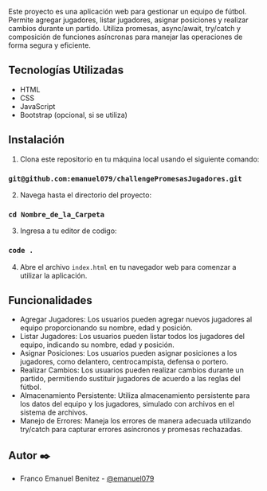 

Este proyecto es una aplicación web para gestionar un equipo de fútbol. Permite agregar jugadores, listar jugadores, asignar posiciones y realizar cambios durante un partido. Utiliza promesas, async/await, try/catch y composición de funciones asíncronas para manejar las operaciones de forma segura y eficiente.

## Tecnologías Utilizadas

- HTML
- CSS
- JavaScript
- Bootstrap (opcional, si se utiliza)

## Instalación

1. Clona este repositorio en tu máquina local usando el siguiente comando:

 ###  `git@github.com:emanuel079/challengePromesasJugadores.git`


2. Navega hasta el directorio del proyecto:

 ###    `cd Nombre_de_la_Carpeta`

3. Ingresa a tu editor de codigo:

 ###    `code .`

4. Abre el archivo `index.html` en tu navegador web para comenzar a utilizar la aplicación.

## Funcionalidades
* Agregar Jugadores: Los usuarios pueden agregar nuevos jugadores al equipo proporcionando su nombre, edad y posición.
* Listar Jugadores: Los usuarios pueden listar todos los jugadores del equipo, indicando su nombre, edad y posición.
* Asignar Posiciones: Los usuarios pueden asignar posiciones a los jugadores, como delantero, centrocampista, defensa o portero.
* Realizar Cambios: Los usuarios pueden realizar cambios durante un partido, permitiendo sustituir jugadores de acuerdo a las reglas del fútbol.
* Almacenamiento Persistente: Utiliza almacenamiento persistente para los datos del equipo y los jugadores, simulado con archivos en el sistema de archivos.
* Manejo de Errores: Maneja los errores de manera adecuada utilizando try/catch para capturar errores asíncronos y promesas rechazadas.

## Autor ✒️
- Franco Emanuel Benitez - [@emanuel079](https://github.com/emanuel079)

